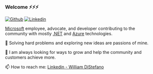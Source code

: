 ### Welcome ⚡⚡⚡
[![Github](https://img.shields.io/badge/-Github-000?style=flat&logo=Github&logoColor=white)](https://github.com/widistef/)
[![Linkedin](https://img.shields.io/badge/-LinkedIn-blue?style=flat&logo=Linkedin&logoColor=white)](https://www.linkedin.com/in/williamdistefano/)

[Microsoft](https://github.com/microsoft) employee, advocate, and developer contributing to the community with mostly [.NET](https://github.com/dotnet) and [Azure](https://github.com/azure) technologies.

🔭 Solving hard problems and exploring new ideas are passions of mine. 

🌱 I am always looking for ways to grow and help the community and customers achieve more.

📫 How to reach me: [Linkedin - William DiStefano](https://www.linkedin.com/in/williamdistefano/)
